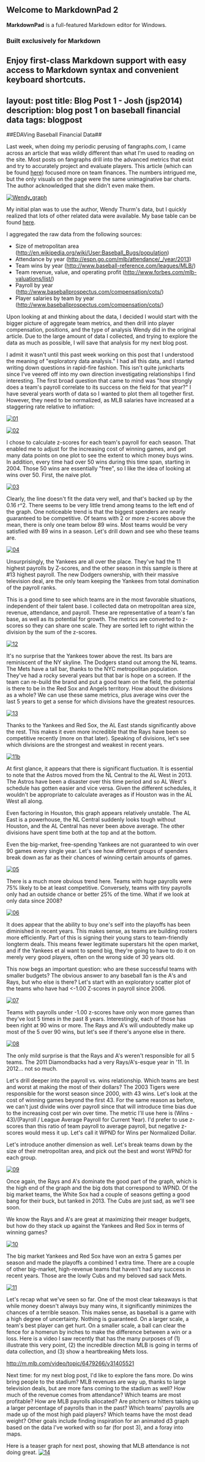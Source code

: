 ## Welcome to MarkdownPad 2 ##

**MarkdownPad** is a full-featured Markdown editor for Windows.

### Built exclusively for Markdown ###

Enjoy first-class Markdown support with easy access to  Markdown syntax and convenient keyboard shortcuts.
---
layout: post
title: Blog Post 1 - Josh (jsp2014)
description: blog post 1 on baseball financial data
tags: blogpost
---


##EDAVing Baseball Financial Data##

Last week, when doing my periodic perusing of fangraphs.com, I came across an article that was wildly different than what I'm used to reading on the site. Most posts on fangraphs drill into the advanced metrics that exist and try to accurately project and evaluate players. This article (which can be found [here](http://www.fangraphs.com/blogs/2014-payroll-allocation-by-position/)) focused more on team finances. The numbers intrigued me, but the only visuals on the page were the same unimaginative bar charts. The author acknowledged that she didn't even make them.

[![Wendy_graph](http://cdn.fangraphs.com/blogs/wp-content/uploads/2014/02/highestpaid2.png)](http://cdn.fangraphs.com/blogs/wp-content/uploads/2014/02/highestpaid2.png)


My initial plan was to use the author, Wendy Thurm's data, but I quickly realized that lots of other related data were available. My base table can be found [here](https://docs.google.com/file/d/0Bx-RPYT3zwKoeWdXa1JmbXliMU0/edit).

I aggregated the raw data from the following sources:

* Size of metropolitan area (http://en.wikipedia.org/wiki/User:Baseball_Bugs/population) 
* Attendance by year (http://espn.go.com/mlb/attendance/_/year/2013)
* Team wins by year (http://www.baseball-reference.com/leagues/MLB/)
* Team revenue, value, and operating profit (http://www.forbes.com/mlb-valuations/list/)
* Payroll by year (http://www.baseballprospectus.com/compensation/cots/)
* Player salaries by team by year (http://www.baseballprospectus.com/compensation/cots/)

Upon looking at and thinking about the data, I decided I would start with the bigger picture of aggregate team metrics, and then drill into player compensation, positions, and the type of analysis Wendy did in the original article. Due to the large amount of data I collected, and trying to explore the data as much as possible, I will save that analysis for my next blog post.

I admit it wasn't until this past week working on this post that I understood the meaning of "exploratory data analysis." I had all this data, and I started writing down questions in rapid-fire fashion. This isn't quite junkcharts since I've veered off into my own direction investigating relationships I find interesting. The first broad question that came to mind was "how strongly does a team's payroll correlate to its success on the field for that year?" I have several years worth of data so I wanted to plot them all together first. However, they need to be normalized, as MLB salaries have increased at a staggering rate relative to inflation:

[![01](https://github.com/joshplotkin/edav/blob/gh-pages/assets/jsp2014/01.jpeg?raw=true)](https://github.com/joshplotkin/edav/blob/gh-pages/assets/jsp2014/01.jpeg?raw=true)

[![02](https://github.com/joshplotkin/edav/blob/gh-pages/assets/jsp2014/02.jpeg?raw=true)](https://github.com/joshplotkin/edav/blob/gh-pages/assets/jsp2014/02.jpeg?raw=true)


I chose to calculate z-scores for each team's payroll for each season. That enabled me to adjust for the increasing cost of winning games, and get many data points on one plot to see the extent to which money buys wins. In addition, every time had over 50 wins during this time span, starting in 2004. Those 50 wins are essentially "free", so I like the idea of looking at wins over 50. First, the naive plot.

[![03](https://github.com/joshplotkin/edav/blob/gh-pages/assets/jsp2014/03.png?raw=true)](https://github.com/joshplotkin/edav/blob/gh-pages/assets/jsp2014/03.jpeg?raw=true)



Clearly, the line doesn't fit the data very well, and that's backed up by the 0.16 r^2. There seems to be very little trend among teams to the left end of the graph. One noticeable trend is that the biggest spenders are nearly guaranteed to be competitive. Of teams with 2 or more z-scores above the mean, there is only one team below 89 wins. Most teams would be very satisfied with 89 wins in a season. Let's drill down and see who these teams are.


[![04](https://github.com/joshplotkin/edav/blob/gh-pages/assets/jsp2014/04.png?raw=true)](https://github.com/joshplotkin/edav/blob/gh-pages/assets/jsp2014/04.jpeg?raw=true)

Unsurprisingly, the Yankees are all over the place. They've had the 11 highest payrolls by Z-scores, and the other season in this sample is there at #13 highest payroll. The new Dodgers ownership, with their massive television deal, are the only team keeping the Yankees from total domination of the payroll ranks. 

This is a good time to see which teams are in the most favorable situations, independent of their talent base. I collected data on metropolitan area size, revenue, attendance, and payroll. These are representative of a team's fan base, as well as its potential for growth. The metrics are converted to z-scores so they can share one scale. They are sorted left to right within the division by the sum of the z-scores.


[![12](https://github.com/joshplotkin/edav/blob/gh-pages/assets/jsp2014/12.png?raw=true)](https://github.com/joshplotkin/edav/blob/gh-pages/assets/jsp2014/12.jpeg?raw=true)


It's no surprise that the Yankees tower above the rest. Its bars are reminiscent of the NY skyline. The Dodgers stand out among the NL teams. The Mets have a tall bar, thanks to the NYC metropolitan population. They've had a rocky several years but that bar is hope on a screen. If the team can re-build the brand and put a good team on the field, the potential is there to be in the Red Sox and Angels territory. How about the divisions as a whole? We can use these same metrics, plus average wins over the last 5 years to get a sense for which divisions have the greatest resources.


[![13](https://github.com/joshplotkin/edav/blob/gh-pages/assets/jsp2014/13.png?raw=true)](https://github.com/joshplotkin/edav/blob/gh-pages/assets/jsp2014/13.jpeg?raw=true)

Thanks to the Yankees and Red Sox, the AL East stands significantly above the rest. This makes it even more incredible that the Rays have been so competitive recently (more on that later). Speaking of divisions, let's see which divisions are the strongest and weakest in recent years.


[![11b](https://github.com/joshplotkin/edav/blob/gh-pages/assets/jsp2014/11b.png?raw=true)](https://github.com/joshplotkin/edav/blob/gh-pages/assets/jsp2014/11b.jpeg?raw=true)


At first glance, it appears that there is significant fluctuation. It is essential to note that the Astros moved from the NL Central to the AL West in 2013. The Astros have been a disaster over this time period and so AL West's schedule has gotten easier and vice versa. Given the different schedules, it wouldn't be appropriate to calculate averages as if Houston was in the AL West all along.

Even factoring in Houston, this graph appears relatively unstable. The AL East is a powerhouse, the NL Central suddenly looks tough without Houston,  and the AL Central has never been above average. The other divisions have spent time both at the top and at the bottom.





Even the big-market, free-spending Yankees are not guaranteed to win over 90 games every single year. Let's see how different groups of spenders break down as far as their chances of winning certain amounts of games. 

[![05](https://github.com/joshplotkin/edav/blob/gh-pages/assets/jsp2014/05.png?raw=true)](https://github.com/joshplotkin/edav/blob/gh-pages/assets/jsp2014/05.jpeg?raw=true)

There is a much more obvious trend here. Teams with huge payrolls were 75% likely to be at least competitive. Conversely, teams with tiny payrolls only had an outside chance or better 25% of the time. What if we look at only data since 2008?

[![06](https://github.com/joshplotkin/edav/blob/gh-pages/assets/jsp2014/06.png?raw=true)](https://github.com/joshplotkin/edav/blob/gh-pages/assets/jsp2014/06.jpeg?raw=true)

It does appear that the ability to buy one's self into the playoffs has been diminished in recent years. This makes sense, as teams are building rosters more efficiently. Part of this is signing their young stars to team-friendly longterm deals. This means fewer legitimate superstars hit the open market, and if the Yankees et al want to spend big, they're going to have to do it on merely very good players, often on the wrong side of 30 years old.

This now begs an important question: who are these successful teams with smaller budgets? The obvious answer to any baseball fan is the A's and Rays, but who else is there? Let's start with an exploratory scatter plot of the teams who have had <-1.00 Z-scores in payroll since 2006.

[![07](https://github.com/joshplotkin/edav/blob/gh-pages/assets/jsp2014/07.png?raw=true)](https://github.com/joshplotkin/edav/blob/gh-pages/assets/jsp2014/07.jpeg?raw=true)

Teams with payrolls under -1.00 z-scores have only won more games than they've lost 5 times in the past 8 years. Interestingly, each of those has been right at 90 wins or more. The Rays and A's will undoubtedly make up most of the 5 over 90 wins, but let's see if there's anyone else in there.

[![08](https://github.com/joshplotkin/edav/blob/gh-pages/assets/jsp2014/08.png?raw=true)](https://github.com/joshplotkin/edav/blob/gh-pages/assets/jsp2014/08.png?raw=true)


The only mild surprise is that the Rays and A's weren't responsible for all 5 teams. The 2011 Diamondbacks had a very Rays/A's-esque year in '11. In 2012... not so much.

Let's drill deeper into the payroll vs. wins relationship. Which teams are best and worst at making the most of their dollars? The 2003 Tigers were responsible for the worst season since 2000, with 43 wins. Let's look at the cost of winning games beyond the first 43. For the same reason as before, we can't just divide wins over payroll since that will introduce time bias due to the increasing cost per win over time. The metric I'll use here is (Wins - 43)/(Payroll / League Average Payroll for Current Year). I'd prefer to use z-scores than this ratio of team payroll to average payroll, but negative z-scores would mess it up. Let's call it WPND for Wins per Normalized Dollar.

Let's introduce another dimension as well. Let's break teams down by the size of their metropolitan area, and pick out the best and worst WPND for each group. 

[![09](https://github.com/joshplotkin/edav/blob/gh-pages/assets/jsp2014/09.png?raw=true)](https://github.com/joshplotkin/edav/blob/gh-pages/assets/jsp2014/09.jpeg?raw=true)

Once again, the Rays and A's dominate the good part of the graph, which is the high end of the graph and the big dots that correspond to WPND. Of the big market teams, the White Sox had a couple of seasons getting a good bang for their buck, but tanked in 2013. The Cubs are just sad, as we'll see soon.

We know the Rays and A's are great at maximizing their meager budgets, but how do they stack up against the Yankees and Red Sox in terms of winning games? 

[![10](https://github.com/joshplotkin/edav/blob/gh-pages/assets/jsp2014/10.jpeg?raw=true)](https://github.com/joshplotkin/edav/blob/gh-pages/assets/jsp2014/10.jpeg?raw=true)

The big market Yankees and Red Sox have won an extra 5 games per season and made the playoffs a combined 1 extra time. There are a couple of other big-market, high-revenue teams that haven't had any success in recent years. Those are the lowly Cubs and my beloved sad sack Mets.

[![11](https://github.com/joshplotkin/edav/blob/gh-pages/assets/jsp2014/11.jpeg?raw=true)](https://github.com/joshplotkin/edav/blob/gh-pages/assets/jsp2014/11.jpeg?raw=true)

Let's recap what we've seen so far. One of the most clear takeaways is that while money doesn't always buy many wins, it significantly minimizes the chances of a terrible season. This makes sense, as baseball is a game with a high degree of uncertainty. Nothing is guaranteed. On a larger scale, a team's best player can get hurt. On a smaller scale, a ball can clear the fence for a homerun by inches to make the difference between a win or a loss. Here is a video I saw recently that has the many purposes of (1) illustrate this very point, (2) the incredible direction MLB is going in terms of data collection, and (3) show a heartbreaking Mets loss.

http://m.mlb.com/video/topic/6479266/v31405521


Next time: for my next blog post, I'd like to explore the fans more. Do wins bring people to the stadium? MLB revenues are way up, thanks to large television deals, but are more fans coming to the stadium as well? How much of the revenue comes from attendance? Which teams are most profitable? How are MLB payrolls allocated? Are pitchers or hitters taking up a larger percentage of payrolls than in the past? Which teams' payrolls are made up of the most high paid players? Which teams have the most dead weight? 
Other goals include finding inspiration for an animated d3 graph based on the data I've worked with so far (for post 3), and a foray into maps.

Here is a teaser graph for next post, showing that MLB attendance is not doing great.
[![14](https://github.com/joshplotkin/edav/blob/gh-pages/assets/jsp2014/14.png?raw=true)](https://github.com/joshplotkin/edav/blob/gh-pages/assets/jsp2014/14.jpeg?raw=true)




